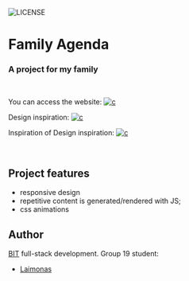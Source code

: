 ![LICENSE](https://img.shields.io/badge/license-MIT-blue.svg?style=flat)

# Family Agenda
### A project for my family 

<br>

You can access the website: [![c](https://img.shields.io/badge/HERE-9C27B0)](https://laimonasmas.github.io/24-FamilyAgenda/)

Design inspiration: [![c](https://img.shields.io/badge/HERE-9C27B0)](https://front-end-by-rimantas.github.io/19-grupe-portfolio-new-per/)

Inspiration of Design inspiration: [![c](https://img.shields.io/badge/HERE-9C27B0)](https://new-per.netlify.app/demo-3.html)

<br>

## Project features
- responsive design
- repetitive content is generated/rendered with JS;
- css animations

## Author
[BIT](https://bit.lt) full-stack development. Group 19 student:
 
* [Laimonas](https://github.com/LaimonasMas)  
